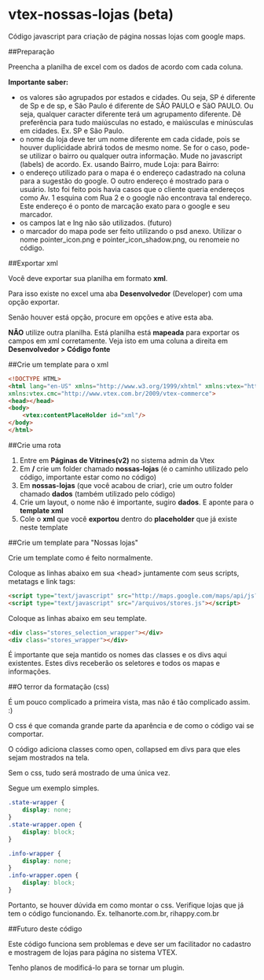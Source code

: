 vtex-nossas-lojas (beta)
========================

Código javascript para criação de página nossas lojas com google maps.

##Preparação

Preencha a planilha de excel com os dados de acordo com cada coluna.

**Importante saber:**

* os valores são agrupados por estados e cidades. Ou seja, SP é diferente de Sp e de sp, e São Paulo é diferente de SÃO PAULO e SãO PAULO. Ou seja, qualquer caracter diferente terá um agrupamento diferente. Dê preferência para tudo maiúsculas no estado, e maiúsculas e minúsculas em cidades. Ex. SP e São Paulo.
* o nome da loja deve ter um nome diferente em cada cidade, pois se houver duplicidade abrirá todos de mesmo nome. Se for o caso, pode-se utilizar o bairro ou qualquer outra informação. Mude no javascript (labels) de acordo. Ex. usando Bairro, mude Loja: para Bairro:
* o endereço utilizado para o mapa é o endereço cadastrado na coluna para a sugestão do google. O outro endereço é mostrado para o usuário. Isto foi feito pois havia casos que o cliente queria endereços como Av. 1 esquina com Rua 2 e o google não encontrava tal endereço. Este endereço é o ponto de marcação exato para o google e seu marcador.
* os campos lat e lng não são utilizados. (futuro)
* o marcador do mapa pode ser feito utilizando o psd anexo. Utilizar o nome pointer_icon.png e pointer_icon_shadow.png, ou renomeie no código.

##Exportar xml

Você deve exportar sua planilha em formato **xml**.

Para isso existe no excel uma aba **Desenvolvedor** (Developer) com uma opção exportar.

Senão houver está opção, procure em opções e ative esta aba.

**NÃO** utilize outra planilha. Está planilha está **mapeada** para exportar os campos em xml corretamente. Veja isto em uma coluna a direita em **Desenvolvedor > Código fonte**

##Crie um template para o xml

```html
<!DOCTYPE HTML>
<html lang="en-US" xmlns="http://www.w3.org/1999/xhtml" xmlns:vtex="http://www.vtex.com.br/2009/vtex-common" 
xmlns:vtex.cmc="http://www.vtex.com.br/2009/vtex-commerce">
<head></head>
<body>
    <vtex:contentPlaceHolder id="xml"/>
</body>
</html>
```


##Crie uma rota

1. Entre em **Páginas de Vitrines(v2)** no sistema admin da Vtex
2. Em **/** crie um folder chamado **nossas-lojas** (é o caminho utilizado pelo código, importante estar como no código)
3. Em **nossas-lojas** (que você acabou de criar), crie um outro folder chamado **dados** (também utilizado pelo código)
4. Crie um layout, o nome não é importante, sugiro **dados**. E aponte para o **template xml**
5. Cole o **xml** que você **exportou** dentro do **placeholder** que já existe neste template

##Crie um template para "Nossas lojas"

Crie um template como é feito normalmente.

Coloque as linhas abaixo em sua &lt;head&gt; juntamente com seus scripts, metatags e link tags:

```html
<script type="text/javascript" src="http://maps.google.com/maps/api/js?sensor=true"></script>
<script type="text/javascript" src="/arquivos/stores.js"></script>
```

Coloque as linhas abaixo em seu template.

```html
<div class="stores_selection_wrapper"></div>
<div class="stores_wrapper"></div>
```

É importante que seja mantido os nomes das classes e os divs aqui existentes.
Estes divs receberão os seletores e todos os mapas e informações.

##O terror da formatação (css)

É um pouco complicado a primeira vista, mas não é tão complicado assim. :)

O css é que comanda grande parte da aparência e de como o código vai se comportar.

O código adiciona classes como open, collapsed em divs para que eles sejam mostrados na tela.

Sem o css, tudo será mostrado de uma única vez.

Segue um exemplo simples.

```css
.state-wrapper {
    display: none;
}
.state-wrapper.open {
    display: block;
}

.info-wrapper {
    display: none;
}
.info-wrapper.open {
    display: block;
}
```

Portanto, se houver dúvida em como montar o css. Verifique lojas que já tem o código funcionando. Ex. telhanorte.com.br, rihappy.com.br

##Futuro deste código

Este código funciona sem problemas e deve ser um facilitador no cadastro e mostragem de lojas para página no sistema VTEX.

Tenho planos de modificá-lo para se tornar um plugin.

